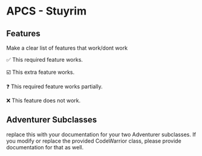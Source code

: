 # APCS - Stuyrim

## Features

Make a clear list of features that work/dont work

:white_check_mark: This required feature works.

:ballot_box_with_check: This extra feature works.

:question: This required feature works partially.

:x: This feature does not work.


## Adventurer Subclasses

replace this with your documentation for your two Adventurer subclasses. If you modify or replace the provided CodeWarrior class, please provide documentation for that as well.

